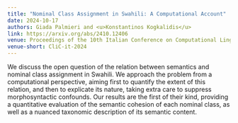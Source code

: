 ```yaml
---
title: "Nominal Class Assignment in Swahili: A Computational Account"
date: 2024-10-17
authors: Giada Palmieri and <u>Konstantinos Kogkalidis</u>
link: https://arxiv.org/abs/2410.12406
venue: Proceedings of the 10th Italian Conference on Computational Linguistics (CLiC-it 2024) 
venue-short: CliC-it-2024 
---
```


We discuss the open question of the relation between semantics and nominal
class assignment in Swahili. We approach the problem from a computational
perspective, aiming first to quantify the extent of this relation, and then to
explicate its nature, taking extra care to suppress morphosyntactic confounds.
Our results are the first of their kind, providing a quantitative evaluation of
the semantic cohesion of each nominal class, as well as a nuanced taxonomic
description of its semantic content.